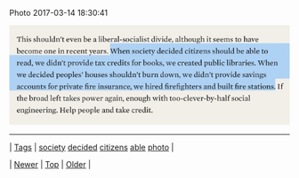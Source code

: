 <!--
title: Photo 2017-03-14 18
date: 2020-06-28T15:27:00.156Z
tags: society, decided, citizens, able, photo
-->


Photo 2017-03-14 18:30:41

![](158401846356-0.jpg)

<!--BOTTOM-POST-NAVIGATION-->
---

| [Tags](tags.md) | [society](tag-society.md) [decided](tag-decided.md) [citizens](tag-citizens.md) [able](tag-able.md) [photo](tag-photo.md) |

| [Newer](158393683747.md) | [Top](index.md) | [Older](158429585338.md) |
